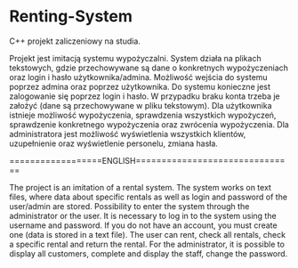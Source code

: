 # Renting-System

C++ projekt zaliczeniowy na studia.

Projekt jest imitacją systemu wypożyczalni. 
System działa na plikach tekstowych, gdzie przechowywane są dane o konkretnych wypożyczeniach oraz login i hasło użytkownika/admina. 
Możliwość wejścia do systemu poprzez admina oraz poprzez użytkownika. Do systemu konieczne jest zalogowanie się poprzez login i hasło. 
W przypadku braku konta trzeba je założyć (dane są przechowywane w pliku tekstowym). 
Dla użytkownika istnieje możliwość wypożyczenia, sprawdzenia wszystkich wypożyczeń, sprawdzenie konkretnego wypożyczenia oraz zwrócenia wypożyczenia. 
Dla administratora jest możliwość wyświetlenia wszystkich klientów, uzupełnienie oraz wyświetlenie personelu, zmiana hasła.

==================ENGLISH===============================

The project is an imitation of a rental system.
The system works on text files, where data about specific rentals as well as login and password of the user/admin are stored.
Possibility to enter the system through the administrator or the user. It is necessary to log in to the system using the username and password.
If you do not have an account, you must create one (data is stored in a text file).
The user can rent, check all rentals, check a specific rental and return the rental.
For the administrator, it is possible to display all customers, complete and display the staff, change the password.
